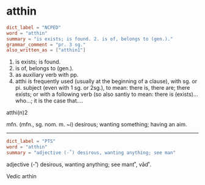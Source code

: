 # atthin

``` toml
dict_label = "NCPED"
word = "atthin"
summary = "is exists; is found. 2. is of, belongs to (gen.)."
grammar_comment = "pr. 3 sg."
also_written_as = ["atthin1"]
```

1. is exists; is found.
2. is of, belongs to (gen.).
3. as auxiliary verb with pp.
4. atthi is frequently used (usually at the beginning of a clause), with sg. or pi. subject (even with 1 sg. or 2sg.), to mean: there is, there are; there exists; or with a following verb (so also santiy to mean: there is (exists)… who…; it is the case that….

atthi(n)2

mfn. (mfn., sg. nom. m. \~i) desirous; wanting something; having an aim.

--------------------

``` toml
dict_label = "PTS"
word = "atthin"
summary = "adjective (-˚) desirous, wanting anything; see man"
```

adjective (\-˚) desirous, wanting anything; see mant˚, vād˚.

Vedic arthin

